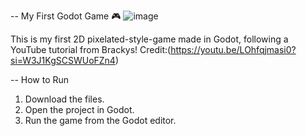 -- My First Godot Game 🎮
![image](https://github.com/user-attachments/assets/4fd19c8b-912b-41c3-8aa1-622537c7ab39)

This is my first 2D pixelated-style-game made in Godot, following a YouTube tutorial from Brackys! 
Credit:(https://youtu.be/LOhfqjmasi0?si=W3J1KgSCSWUoFZn4)

-- How to Run
1. Download the files.
2. Open the project in Godot.
3. Run the game from the Godot editor.

